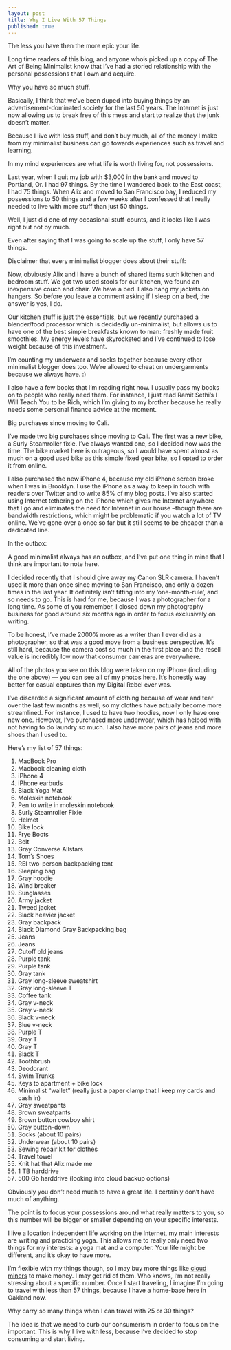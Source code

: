 ```yaml
---
layout: post
title: Why I Live With 57 Things
published: true
---
```


The less you have then the more epic your life.
<p>
Long time readers of this blog, and anyone who’s picked up a copy of The Art of Being Minimalist know that I’ve had a storied relationship with the personal possessions that I own and acquire.
<p>
Why you have so much stuff.
<p>
Basically, I think that we’ve been duped into buying things by an advertisement-dominated society for the last 50 years. The Internet is just now allowing us to break free of this mess and start to realize that the junk doesn’t matter.
<p>
Because I live with less stuff, and don’t buy much, all of the money I make from my minimalist business can go towards experiences such as travel and learning.
<p>
In my mind experiences are what life is worth living for, not possessions.
<p>
Last year, when I quit my job with $3,000 in the bank and moved to Portland, Or. I had 97 things. By the time I wandered back to the East coast, I had 75 things. When Alix and moved to San Francisco bay, I reduced my possessions to 50 things and a few weeks after I confessed that I really needed to live with more stuff than just 50 things.
<p>
Well, I just did one of my occasional stuff-counts, and it looks like I was right but not by much.
<p>
Even after saying that I was going to scale up the stuff, I only have 57 things.
<p>
Disclaimer that every minimalist blogger does about their stuff:
<p>
Now, obviously Alix and I have a bunch of shared items such kitchen and bedroom stuff. We got two used stools for our kitchen, we found an inexpensive couch and chair. We have a bed. I also hang my jackets on hangers. So before you leave a comment asking if I sleep on a bed, the answer is yes, I do.
<p>
Our kitchen stuff is just the essentials, but we recently purchased a blender/food processor which is decidedly un-minimalist, but allows us to have one of the best simple breakfasts known to man: freshly made fruit smoothies. My energy levels have skyrocketed and I’ve continued to lose weight because of this investment.
<p>
I’m counting my underwear and socks together because every other minimalist blogger does too. We’re allowed to cheat on undergarments because we always have. :)
<p>
I also have a few books that I’m reading right now. I usually pass my books on to people who really need them. For instance, I just read Ramit Sethi’s I Will Teach You to be Rich, which I’m giving to my brother because he really needs some personal finance advice at the moment.
<p>
Big purchases since moving to Cali.
<p>
I’ve made two big purchases since moving to Cali. The first was a new bike, a Surly Steamroller fixie. I’ve always wanted one, so I decided now was the time. The bike market here is outrageous, so I would have spent almost as much on a good used bike as this simple fixed gear bike, so I opted to order it from online.
<p>
I also purchased the new iPhone 4, because my old iPhone screen broke when I was in Brooklyn. I use the iPhone as a way to keep in touch with readers over Twitter and to write 85% of my blog posts. I’ve also started using Internet tethering on the iPhone which gives me Internet anywhere that I go and eliminates the need for Internet in our house –though there are bandwidth restrictions, which might be problematic if you watch a lot of TV online. We’ve gone over a once so far but it still seems to be cheaper than a dedicated line.
<p>
In the outbox:
<p>
A good minimalist always has an outbox, and I’ve put one thing in mine that I think are important to note here.
<p>
I decided recently that I should give away my Canon SLR camera. I haven’t used it more than once since moving to San Francisco, and only a dozen times in the last year. It definitely isn’t fitting into my ‘one-month-rule’, and so needs to go. This is hard for me, because I was a photographer for a long time. As some of you remember, I closed down my photography business for good around six months ago in order to focus exclusively on writing.
<p>
To be honest, I’ve made 2000% more as a writer than I ever did as a photographer, so that was a good move from a business perspective. It’s still hard, because the camera cost so much in the first place and the resell value is incredibly low now that consumer cameras are everywhere.
<p>
All of the photos you see on this blog were taken on my iPhone (including the one above) — you can see all of my photos here. It’s honestly way better for casual captures than my Digital Rebel ever was.
<p>
I’ve discarded a significant amount of clothing because of wear and tear over the last few months as well, so my clothes have actually become more streamlined. For instance, I used to have two hoodies, now I only have one new one. However, I’ve purchased more underwear, which has helped with not having to do laundry so much. I also have more pairs of jeans and more shoes than I used to.
<p>
Here’s my list of 57 things:
<ol>
<li>MacBook Pro</li>
<li>Macbook cleaning cloth</li>
<li>iPhone 4</li>
<li>iPhone earbuds</li>
<li>Black Yoga Mat</li>
<li>Moleskin notebook</li>
<li>Pen to write in moleskin notebook</li>
<li>Surly Steamroller Fixie</li>
<li>Helmet</li>
<li>Bike lock</li>
<li>Frye Boots</li>
<li>Belt</li>
<li>Gray Converse Allstars</li>
<li>Tom’s Shoes</li>
<li>REI two-person backpacking tent</li>
<li>Sleeping bag</li>
<li>Gray hoodie</li>
<li>Wind breaker</li>
<li>Sunglasses</li>
<li>Army jacket</li>
<li>Tweed jacket</li>
<li>Black heavier jacket</li>
<li>Gray backpack</li>
<li>Black Diamond Gray Backpacking bag</li>
<li>Jeans</li>
<li>Jeans</li>
<li>Cutoff old jeans</li>
<li>Purple tank</li>
<li>Purple tank</li>
<li>Gray tank</li>
<li>Gray long-sleeve sweatshirt</li>
<li>Gray long-sleeve T</li>
<li>Coffee tank</li>
<li>Gray v-neck</li>
<li>Gray v-neck</li>
<li>Black v-neck</li>
<li>Blue v-neck</li>
<li>Purple T</li>
<li>Gray T</li>
<li>Gray T</li>
<li>Black T</li>
<li>Toothbrush</li>
<li>Deodorant</li>
<li>Swim Trunks</li>
<li>Keys to apartment + bike lock</li>
<li>Minimalist “wallet” (really just a paper clamp that I keep my cards and cash in)</li>
<li>Gray sweatpants</li>
<li>Brown sweatpants</li>
<li>Brown button cowboy shirt</li>
<li>Gray button-down</li>
<li>Socks (about 10 pairs)
<li>Underwear (about 10 pairs)
<li>Sewing repair kit for clothes</li>
<li>Travel towel</li>
<li>Knit hat that Alix made me</li>
<li>1 TB harddrive</li>
<li>500 Gb harddrive (looking into cloud backup options)</li>
</ol>
Obviously you don’t need much to have a great life. I certainly don’t have much of anything.
<p>
The point is to focus your possessions around what really matters to you, so this number will be bigger or smaller depending on your specific interests.
<p>
I live a location independent life working on the Internet, my main interests are writing and practicing yoga. This allows me to really only need two things for my interests: a yoga mat and a computer. Your life might be different, and it’s okay to have more.
<p>
I’m flexible with my things though, so I may buy more things like <a href="https://www.bitcoinmining.com/best-bitcoin-cloud-mining-contract-reviews/">cloud miners</a> to make money. I may get rid of them. Who knows, I’m not really stressing about a specific number. Once I start traveling, I imagine I’m going to travel with less than 57 things, because I have a home-base here in Oakland now.
<p>
Why carry so many things when I can travel with 25 or 30 things?
<p>
The idea is that we need to curb our consumerism in order to focus on the important. This is why I live with less, because I’ve decided to stop consuming and start living.
